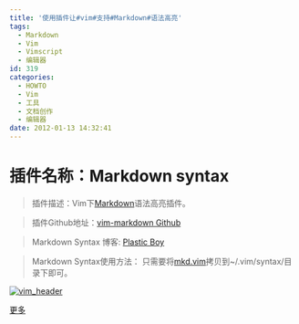 ```yaml
---
title: '使用插件让#vim#支持#Markdown#语法高亮'
tags:
  - Markdown
  - Vim
  - Vimscript
  - 编辑器
id: 319
categories:
  - HOWTO
  - Vim
  - 工具
  - 文档创作
  - 编辑器
date: 2012-01-13 14:32:41
---
```


插件名称：Markdown syntax
==========

> 插件描述：Vim下[Markdown](http://daringfireball.net/projects/markdown/ "Markdown项目官方网站")语法高亮插件。

> 插件Github地址：[vim-markdown Github](http://github.com/plasticboy/vim-markdown/ )

> Markdown Syntax 博客: [Plastic Boy](http://plasticboy.com/markdown-vim-mode/)

> Markdown Syntax使用方法：
只需要将[mkd.vim](http://www.vim.org/scripts/download_script.php?src_id=10630)拷贝到~/.vim/syntax/目录下即可。

[![](http://sunchunman-wordpress.stor.sinaapp.com/uploads/2012/01/vim_header.gif "vim_header")](http://sunchunman-wordpress.stor.sinaapp.com/uploads/2012/01/vim_header.gif)

[更多](http://0x3f.org/?p=382 "【牧碼志】")